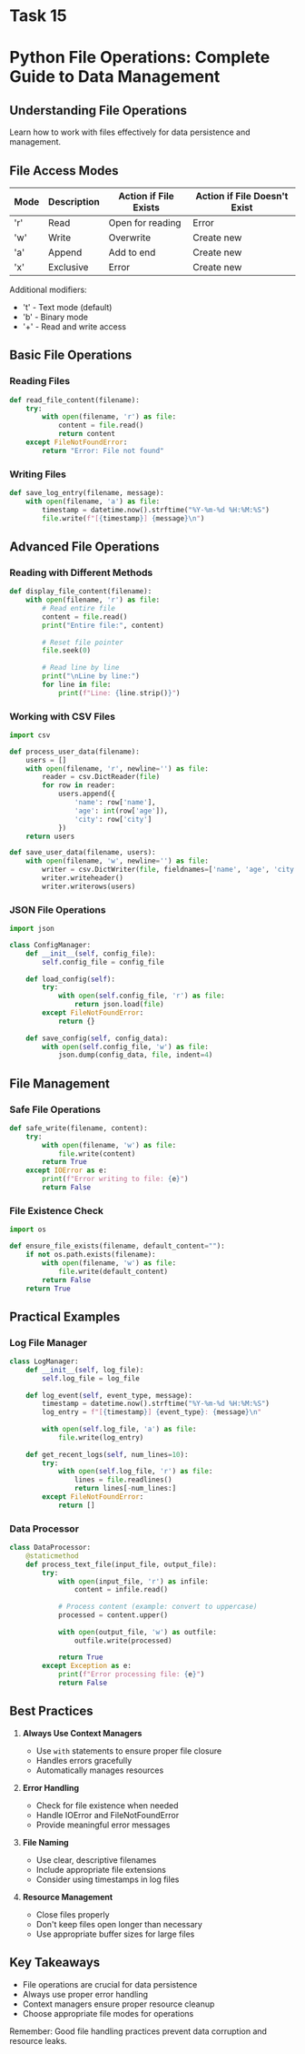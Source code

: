 # **Task 15**
# Python File Operations: Complete Guide to Data Management

## Understanding File Operations
Learn how to work with files effectively for data persistence and management.

## File Access Modes

| Mode | Description | Action if File Exists | Action if File Doesn't Exist |
|------|-------------|----------------------|----------------------------|
| 'r'  | Read        | Open for reading     | Error                     |
| 'w'  | Write       | Overwrite           | Create new                |
| 'a'  | Append      | Add to end          | Create new                |
| 'x'  | Exclusive   | Error               | Create new                |

Additional modifiers:
- 't' - Text mode (default)
- 'b' - Binary mode
- '+' - Read and write access

## Basic File Operations

### Reading Files
```python
def read_file_content(filename):
    try:
        with open(filename, 'r') as file:
            content = file.read()
            return content
    except FileNotFoundError:
        return "Error: File not found"
```

### Writing Files
```python
def save_log_entry(filename, message):
    with open(filename, 'a') as file:
        timestamp = datetime.now().strftime("%Y-%m-%d %H:%M:%S")
        file.write(f"[{timestamp}] {message}\n")
```

## Advanced File Operations

### Reading with Different Methods
```python
def display_file_content(filename):
    with open(filename, 'r') as file:
        # Read entire file
        content = file.read()
        print("Entire file:", content)
        
        # Reset file pointer
        file.seek(0)
        
        # Read line by line
        print("\nLine by line:")
        for line in file:
            print(f"Line: {line.strip()}")
```

### Working with CSV Files
```python
import csv

def process_user_data(filename):
    users = []
    with open(filename, 'r', newline='') as file:
        reader = csv.DictReader(file)
        for row in reader:
            users.append({
                'name': row['name'],
                'age': int(row['age']),
                'city': row['city']
            })
    return users

def save_user_data(filename, users):
    with open(filename, 'w', newline='') as file:
        writer = csv.DictWriter(file, fieldnames=['name', 'age', 'city'])
        writer.writeheader()
        writer.writerows(users)
```

### JSON File Operations
```python
import json

class ConfigManager:
    def __init__(self, config_file):
        self.config_file = config_file
        
    def load_config(self):
        try:
            with open(self.config_file, 'r') as file:
                return json.load(file)
        except FileNotFoundError:
            return {}
            
    def save_config(self, config_data):
        with open(self.config_file, 'w') as file:
            json.dump(config_data, file, indent=4)
```

## File Management

### Safe File Operations
```python
def safe_write(filename, content):
    try:
        with open(filename, 'w') as file:
            file.write(content)
        return True
    except IOError as e:
        print(f"Error writing to file: {e}")
        return False
```

### File Existence Check
```python
import os

def ensure_file_exists(filename, default_content=""):
    if not os.path.exists(filename):
        with open(filename, 'w') as file:
            file.write(default_content)
        return False
    return True
```

## Practical Examples

### Log File Manager
```python
class LogManager:
    def __init__(self, log_file):
        self.log_file = log_file
        
    def log_event(self, event_type, message):
        timestamp = datetime.now().strftime("%Y-%m-%d %H:%M:%S")
        log_entry = f"[{timestamp}] {event_type}: {message}\n"
        
        with open(self.log_file, 'a') as file:
            file.write(log_entry)
            
    def get_recent_logs(self, num_lines=10):
        try:
            with open(self.log_file, 'r') as file:
                lines = file.readlines()
                return lines[-num_lines:]
        except FileNotFoundError:
            return []
```

### Data Processor
```python
class DataProcessor:
    @staticmethod
    def process_text_file(input_file, output_file):
        try:
            with open(input_file, 'r') as infile:
                content = infile.read()
                
            # Process content (example: convert to uppercase)
            processed = content.upper()
            
            with open(output_file, 'w') as outfile:
                outfile.write(processed)
                
            return True
        except Exception as e:
            print(f"Error processing file: {e}")
            return False
```

## Best Practices

1. **Always Use Context Managers**
   - Use `with` statements to ensure proper file closure
   - Handles errors gracefully
   - Automatically manages resources

2. **Error Handling**
   - Check for file existence when needed
   - Handle IOError and FileNotFoundError
   - Provide meaningful error messages

3. **File Naming**
   - Use clear, descriptive filenames
   - Include appropriate file extensions
   - Consider using timestamps in log files

4. **Resource Management**
   - Close files properly
   - Don't keep files open longer than necessary
   - Use appropriate buffer sizes for large files

## Key Takeaways
- File operations are crucial for data persistence
- Always use proper error handling
- Context managers ensure proper resource cleanup
- Choose appropriate file modes for operations

Remember: Good file handling practices prevent data corruption and resource leaks.
